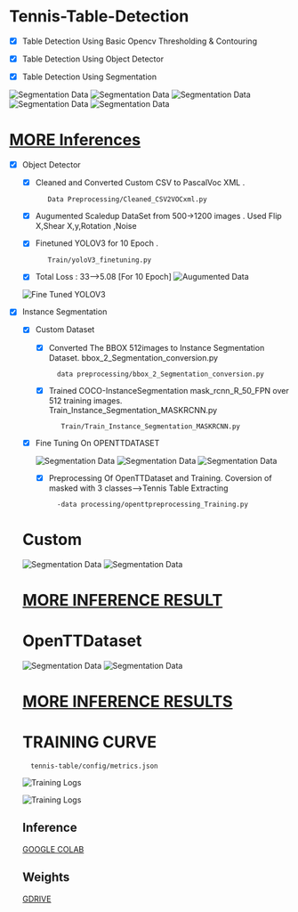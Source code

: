 # Tennis-Table-Detection

- [X] Table Detection Using Basic Opencv Thresholding & Contouring

- [X] Table Detection Using Object Detector

- [X] Table Detection Using Segmentation 


![Segmentation Data](https://github.com/ap1690/tennis-table/blob/master/src/3_seg.png)
![Segmentation Data](https://github.com/ap1690/tennis-table/blob/master/src/98_seg.jpg)
![Segmentation Data](https://github.com/ap1690/tennis-table/blob/master/src/65_seg.jpg)
![Segmentation Data](https://github.com/ap1690/tennis-table/blob/master/src/93_seg.jpg)
![Segmentation Data](https://github.com/ap1690/tennis-table/blob/master/src/53.jpg)



# [MORE Inferences](https://drive.google.com/drive/folders/127Yg-1wEeQXEXr0qwPy0NpBwrkQB2XNc?usp=sharing)











- [X] Object Detector

    - [X] Cleaned and Converted Custom CSV to PascalVoc XML . 
  
  
             Data Preprocessing/Cleaned_CSV2VOCxml.py

    - [X] Augumented Scaledup DataSet from 500->1200 images . Used Flip X,Shear X,y,Rotation ,Noise

    - [X] Finetuned YOLOV3 for 10 Epoch .
               
             Train/yoloV3_finetuning.py

    - [X] Total Loss : 33-->5.08 [For 10 Epoch]
    ![Augumented Data](src/aug_train.png)
    

    
    
    ![Fine Tuned YOLOV3](src/6-detected.jpg)
    
    
    
- [X] Instance Segmentation
    -  [X] Custom Dataset




        - [X] Converted The BBOX 512images to Instance Segmentation Dataset.  bbox_2_Segmentation_conversion.py

                data preprocessing/bbox_2_Segmentation_conversion.py 


        - [X] Trained COCO-InstanceSegmentation  mask_rcnn_R_50_FPN  over 512 training images. Train_Instance_Segmentation_MASKRCNN.py

                 Train/Train_Instance_Segmentation_MASKRCNN.py 
                 
                 
    - [X] Fine Tuning On OPENTTDATASET

        ![Segmentation Data](src/890.png)
        ![Segmentation Data](src/893.png)
        ![Segmentation Data](src/896.png)
        
        - [X] Preprocessing Of OpenTTDataset and Training. Coversion of masked with 3 classes-->Tennis Table Extracting
                                         
                -data processing/openttpreprocessing_Training.py

    # Custom
    ![Segmentation Data](src/1_seg.png)
    ![Segmentation Data](src/3_seg.png)
    
     # [MORE INFERENCE RESULT](https://drive.google.com/drive/folders/127Yg-1wEeQXEXr0qwPy0NpBwrkQB2XNc?usp=sharing)
     
    
    # OpenTTDataset
    ![Segmentation Data](src/opentt_cleaning.png)
    ![Segmentation Data](src/opentt_cleaning1.png)
    
     # [MORE INFERENCE RESULTS](https://drive.google.com/drive/folders/10DP4s95B4YTjctJFa5acgICWIOfsMtVN?usp=sharing)
    
   
    
    
    # TRAINING CURVE
    
        tennis-table/config/metrics.json
    ![Training Logs](src/logs.jpeg)
    
    
    ![Training Logs](src/tensorboard.png)
    
    
    ## Inference
    [GOOGLE COLAB](https://colab.research.google.com/drive/1rFHio8HCqRdpj-0YdcAYkPOaNWdiphBb?usp=sharing)
    
    ## Weights
    [GDRIVE](https://drive.google.com/drive/folders/1T4NpiQenrhYhE_IPrMrMQEwLsBaaE4V4?usp=sharing)
    
    
    
